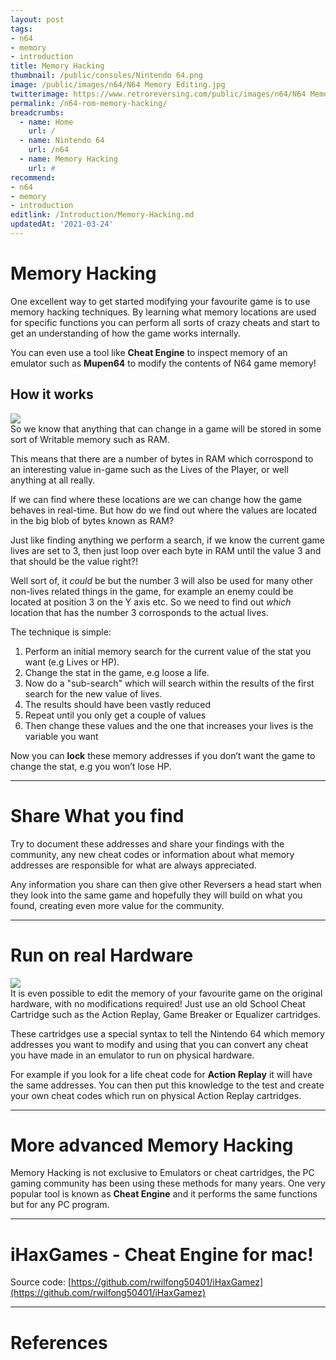 ```yaml
---
layout: post
tags: 
- n64
- memory
- introduction
title: Memory Hacking
thumbnail: /public/consoles/Nintendo 64.png
image: /public/images/n64/N64 Memory Editing.jpg
twitterimage: https://www.retroreversing.com/public/images/n64/N64 Memory Editing.jpg
permalink: /n64-rom-memory-hacking/
breadcrumbs:
  - name: Home
    url: /
  - name: Nintendo 64
    url: /n64
  - name: Memory Hacking
    url: #
recommend: 
- n64
- memory
- introduction
editlink: /Introduction/Memory-Hacking.md
updatedAt: '2021-03-24'
---
```

# Memory Hacking
One excellent way to get started modifying your favourite game is to use memory hacking techniques. By learning what memory locations are used for specific functions you can perform all sorts of crazy cheats and start to get an understanding of how the game works internally.

You can even use a tool like **Cheat Engine** to inspect memory of an emulator such as **Mupen64** to modify the contents of N64 game memory!

## How it works
<section class="postSection">
    <img src="/public/OtJz1MlDMoYL7Wgc91mkg_img_0.png" class="wow slideInLeft postImage" />

 <div markdown="1">
 So we know that anything that can change in a game will be stored in some sort of Writable memory such as RAM.
 
 This means that there are a number of bytes in RAM which corrospond to an interesting value in-game such as the Lives of the Player, or well anything at all really.
 
 If we can find where these locations are we can change how the game behaves in real-time. But how do we find out where the values are located in the big blob of bytes known as RAM?
 
 Just like finding anything we perform a search, if we know the current game lives are set to 3, then just loop over each byte in RAM until the value 3 and that should be the value right?! 
 
 Well sort of, it *could* be but the number 3 will also be used for many other non-lives related things in the game, for example an enemy could be located at position 3 on the Y axis etc. So we need to find out *which* location that has the number 3 corrosponds to the actual lives.
 
The technique is simple:
1. Perform an initial memory search for the current value of the stat you want (e.g Lives or HP).
2. Change the stat in the game, e.g loose a life.
3. Now do a "sub-search" which will search within the results of the first search for the new value of lives.
4. The results should have been vastly reduced
5. Repeat until you only get a couple of values
6. Then change these values and the one that increases your lives is the variable you want

Now you can **lock** these memory addresses if you don’t want the game to change the stat, e.g you won’t lose HP.
 </div>
</section> 

---
# Share What you find
Try to document these addresses and share your findings with the community, any new cheat codes or information about what memory addresses are responsible for what are always appreciated.

Any information you share can then give other Reversers a head start when they look into the same game and hopefully they will build on what you found, creating even more value for the community.

---
# Run on real Hardware
<section class="postSection">
    <img src="/public/images/n64/Equalizer Cheat Code Cartridge.jpg" class="wow slideInLeft postImage" />

 <div markdown="1">
It is even possible to edit the memory of your favourite game on the original hardware, with no modifications required! Just use an old School Cheat Cartridge such as the Action Replay, Game Breaker or Equalizer cartridges. 

These cartridges use a special syntax to tell the Nintendo 64 which memory addresses you want to modify and using that you can convert any cheat you have made in an emulator to run on physical hardware.

For example if you look for a life cheat code for **Action Replay** it will have the same addresses. You can then put this knowledge to the test and create your own cheat codes which run on physical Action Replay cartridges.
 </div>
</section> 

---
# More advanced Memory Hacking
Memory Hacking is not exclusive to Emulators or cheat cartridges, the PC gaming community has been using these methods for many years. One very popular tool is known as **Cheat Engine** and it performs the same functions but for any PC program.

---
# iHaxGames - Cheat Engine for mac!

Source code: [https://github.com/rwilfong50401/iHaxGamez](https://github.com/rwilfong50401/iHaxGamez) 

---
# References
[^1]: [Hacking Nintendo 64 ROMs - Memory Hacking Software MHS - YouTube](https://www.youtube.com/watch?v=AxRmQ3bbe1Q)

